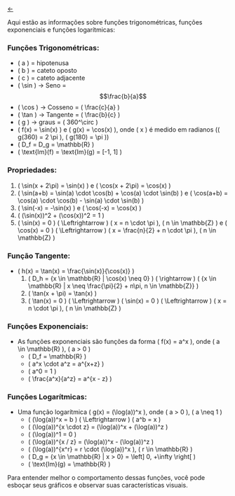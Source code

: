 [&larr;](../index.md)

Aqui estão as informações sobre funções trigonométricas, funções exponenciais e funções logarítmicas:

### Funções Trigonométricas:
- \( a \) = hipotenusa
- \( b \) = cateto oposto
- \( c \) = cateto adjacente
- \( \sin \) -> Seno =  $$\frac{b}{a}$$
- \( \cos \) -> Cosseno = \( \frac{c}{a} \)
- \( \tan \) -> Tangente = \( \frac{b}{c} \)
- \( g \) -> graus = \( 360^\circ \)
- \( f(x) = \sin(x) \) e \( g(x) = \cos(x) \), onde \( x \) é medido em radianos (\( g(360) = 2 \pi \), \( g(180) = \pi \))
- \( D_f = D_g = \mathbb{R} \)
- \( \text{Im}(f) = \text{Im}(g) = [-1, 1] \)


### Propriedades:
1. \( \sin(x + 2\pi) = \sin(x) \) e \( \cos(x + 2\pi) = \cos(x) \)
2. \( \sin(a+b) = \sin(a) \cdot \cos(b) + \cos(a) \cdot \sin(b) \) e \( \cos(a+b) = \cos(a) \cdot \cos(b) - \sin(a) \cdot \sin(b) \)
3. \( \sin(-x) = -\sin(x) \) e \( \cos(-x) = \cos(x) \)
4. \( (\sin(x))^2 + (\cos(x))^2 = 1 \)
5. \( \sin(x) = 0 \) \( \Leftrightarrow \) \( x = n \cdot \pi \), \( n \in \mathbb{Z} \) e \( \cos(x) = 0 \) \( \Leftrightarrow \) \( x = \frac{n}{2} + n \cdot \pi \), \( n \in \mathbb{Z} \)

### Função Tangente:
- \( h(x) = \tan(x) = \frac{\sin(x)}{\cos(x)} \)
  1. \( D_h = \{x \in \mathbb{R} | \cos(x) \neq 0\} \) \( \rightarrow \) \( \{x \in \mathbb{R} | x \neq \frac{\pi}{2} + n\pi, n \in \mathbb{Z}\} \)
  2. \( \tan(x + \pi) = \tan(x) \)
  3. \( \tan(x) = 0 \) \( \Leftrightarrow \) \( \sin(x) = 0 \) \( \Leftrightarrow \) \( x = n \cdot \pi \), \( n \in \mathbb{Z} \)

### Funções Exponenciais:
- As funções exponenciais são funções da forma \( f(x) = a^x \), onde \( a \in \mathbb{R} \), \( a > 0 \)
  - \( D_f = \mathbb{R} \)
  - \( a^x \cdot a^z = a^{x+z} \)
  - \( a^0 = 1 \)
  - \( \frac{a^x}{a^z} = a^{x - z} \)

### Funções Logarítmicas:
- Uma função logarítmica \( g(x) = (\log(a))^x \), onde \( a > 0 \), \( a \neq 1 \)
  - \( (\log(a))^x = b \) \( \Leftrightarrow \) \( a^b = x \)
  - \( (\log(a))^{x \cdot z} = (\log(a))^x + (\log(a))^z \)
  - \( (\log(a))^1 = 0 \)
  - \( (\log(a))^{x / z} = (\log(a))^x - (\log(a))^z \)
  - \( (\log(a))^{x^r} = r \cdot (\log(a))^x \), \( r \in \mathbb{R} \)
  - \( D_g = \{x \in \mathbb{R} | x > 0\} = \left] 0, +\infty \right[ \)
  - \( \text{Im}(g) = \mathbb{R} \)

Para entender melhor o comportamento dessas funções, você pode esboçar seus gráficos e observar suas características visuais.